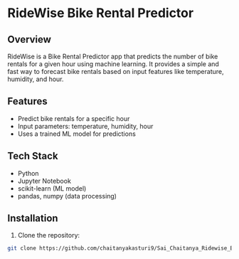 # RideWise Bike Rental Predictor

## Overview
RideWise is a Bike Rental Predictor app that predicts the number of bike rentals for a given hour using machine learning. It provides a simple and fast way to forecast bike rentals based on input features like temperature, humidity, and hour.

## Features
- Predict bike rentals for a specific hour
- Input parameters: temperature, humidity, hour
- Uses a trained ML model for predictions

## Tech Stack
- Python
- Jupyter Notebook
- scikit-learn (ML model)
- pandas, numpy (data processing)

## Installation
1. Clone the repository:

```bash
git clone https://github.com/chaitanyakasturi9/Sai_Chaitanya_Ridewise_Bike_Predictor.git
